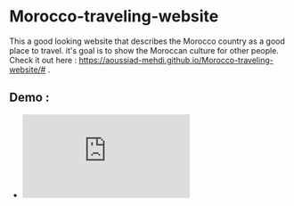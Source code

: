 # Morocco-traveling-website
This a good looking website that describes the Morocco country as a good place to travel. it's goal is to show the Moroccan culture for other people.
Check it out here : https://aoussiad-mehdi.github.io/Morocco-traveling-website/# .

## Demo : 
- ![Check it Out](https://aoussiad-mehdi.github.io/Morocco-traveling-website/index.html#)
